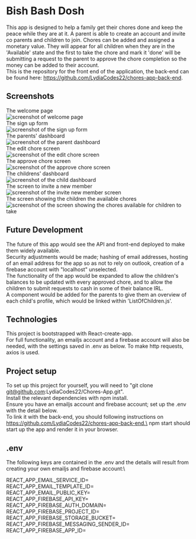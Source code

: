# Bish Bash Dosh
This app is designed to help a family get their chores done and keep the peace while they are at it. A parent is able to create an account and invite co parents and children to join. Chores can be added and assigned a monetary value. They will appear for all children when they are in the 'Available' state and the first to take the chore and mark it 'done' will be submitting a request to the parent to approve the chore completion so the money can be added to their account.\
This is the repository for the front end of the application, the back-end can be found here: https://github.com/LydiaCodes22/chores-app-back-end.

## Screenshots
The welcome page \
![screenshot of welcome page](./src/images/screenshots/welcomePage.png "The welcome page") \
The sign up form \
![screenshot of the sign up form](./src/images/screenshots/SignUpForm.png "The sign up form") \
The parents' dashboard\
![screenshot of the parent dashboard](./src/images/screenshots/parentDashboard.png "The parents' dashboard") \
The edit chore screen\
![screenshot of the edit chore screen](./src/images/screenshots/editChore.png "The edit chore screen") \
The approve chore screen\
![screenshot of the approve chore screen](./src/images/screenshots/approveChores.png "The approve chore screen") \
The childrens' dashboard\
![screenshot of the child dashboard](./src/images/screenshots/childDashboard.png "The childrens' dashboard")\
 The screen to invite a new member\
![screenshot of the invite new member screen](./src/images/screenshots/inviteNewMember.png "The screen to invite a new member") \
The screen showing the children the available chores\
![screenshot of the screen showing the chores available for children to take](./src/images/screenshots/availableChores.png "The screen showing the children the available chores") 


## Future Development
The future of this app would see the API and front-end deployed to make them widely available.\
Security adjustments would be made; hashing of email addresses, hosting of an email address for the app so as not to rely on outlook, creation of a firebase account with "localhost" unselected.\
The functionality of the app would be expanded to allow the children's balances to be updated with every approved chore, and to allow the children to submit requests to cash in some of their balance IRL. \
A component would be added for the parents to give them an overview of each child's profile, which would be linked within 'ListOfChildren.js'.

## Technologies
This project is bootstrapped with React-create-app.\
For full functionality, an emailjs account and a firebase account will also be needed, with the settings saved in .env as below.
To make http requests, axios is used.

## Project setup
To set up this project for yourself, you will need to "git clone git@github.com:LydiaCodes22/Chores-App.git".\
Install the relevant dependencies with npm install.\
Ensure you have an emailjs account and firebase account; set up the .env with the detail below.\
To link it with the back-end, you should following instructions on https://github.com/LydiaCodes22/chores-app-back-end.\
npm start should start up the app and render it in your browser.

## .env
The following keys are contained in the .env and the details will result from creating your own emailjs and firebase account:\

REACT_APP_EMAIL_SERVICE_ID=\
REACT_APP_EMAIL_TEMPLATE_ID=\
REACT_APP_EMAIL_PUBLIC_KEY=\
REACT_APP_FIREBASE_API_KEY=\
REACT_APP_FIREBASE_AUTH_DOMAIN=\
REACT_APP_FIREBASE_PROJECT_ID=\
REACT_APP_FIREBASE_STORAGE_BUCKET=\
REACT_APP_FIREBASE_MESSAGING_SENDER_ID=\
REACT_APP_FIREBASE_APP_ID=

